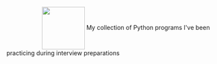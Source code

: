   &nbsp; &nbsp;  &nbsp;  &nbsp;  &nbsp;  &nbsp;  &nbsp;  &nbsp;  &nbsp;  &nbsp;  &nbsp;<img align="center" width="100" height="100" src="http://evomics.org/wp-content/uploads/2011/09/python-logo-glassy.png">
My collection of Python programs I've been practicing during interview preparations
